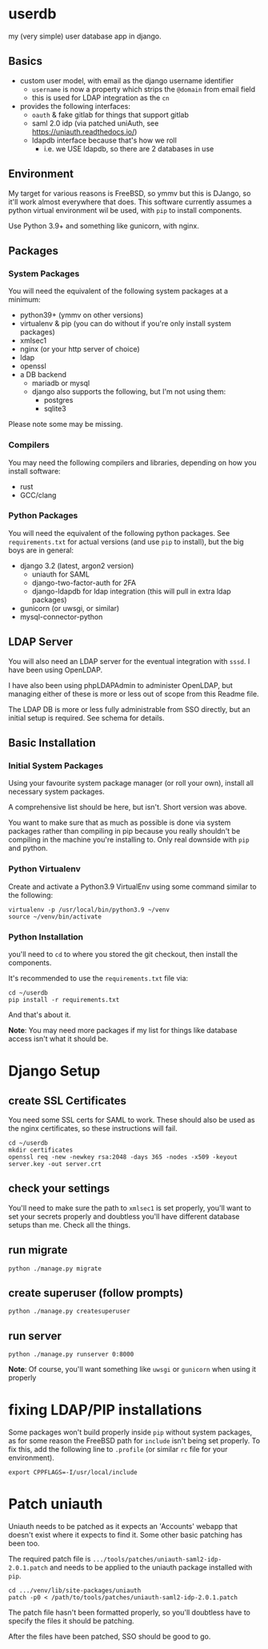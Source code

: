 # userdb

my (very simple) user database app in django.

## Basics
- custom user model, with email as the django username identifier
  - `username` is now a property which strips the `@domain` from email field
  - this is used for LDAP integration as the `cn`
- provides the following interfaces:
  - `oauth` & fake gitlab for things that support gitlab
  - saml 2.0 idp (via patched uniAuth, see https://uniauth.readthedocs.io/)
  - ldapdb interface because that's how we roll
    - i.e. we USE ldapdb, so there are 2 databases in use


## Environment
My target for various reasons is FreeBSD, so ymmv but this is DJango, so it'll work almost everywhere that does.
This software currently assumes a python virtual environment wil be used, with `pip` to install components.

Use Python 3.9+ and something like gunicorn, with nginx.


## Packages

### System Packages
You will need the equivalent of the following system packages at a minimum:

- python39+ (ymmv on other versions)
- virtualenv & pip (you can do without if you're only install system packages)
- xmlsec1
- nginx (or your http server of choice)
- ldap
- openssl
- a DB backend
  - mariadb or mysql
  - django also supports the following, but I'm not using them:
    - postgres
    - sqlite3

Please note some may be missing.

### Compilers
You may need the following compilers and libraries, depending on how you install software:

- rust
- GCC/clang

### Python Packages
You will need the equivalent of the following python packages.
See `requirements.txt` for actual versions (and use `pip` to install), but the big boys are in general:

- django 3.2 (latest, argon2 version)
  - uniauth for SAML
  - django-two-factor-auth for 2FA
  - django-ldapdb for ldap integration (this will pull in extra ldap packages)
- gunicorn (or uwsgi, or similar)
- mysql-connector-python

## LDAP Server
You will also need an LDAP server for the eventual integration with `sssd`. I have been using OpenLDAP.

I have also been using phpLDAPAdmin to administer OpenLDAP, but managing either of these is more or less out of scope from this Readme file.

The LDAP DB is more or less fully administrable from SSO directly, but an initial setup is required. See schema for details.

## Basic Installation

### Initial System Packages
Using your favourite system package manager (or roll your own), install all necessary system packages.

A comprehensive list should be here, but isn't. Short version was above.

You want to make sure that as much as possible is done via system packages rather than compiling in pip because
you really shouldn't be compiling in the machine you're installing to. Only real downside with `pip` and python.

### Python Virtualenv
Create and activate a Python3.9 VirtualEnv using some command similar to the following:

```
virtualenv -p /usr/local/bin/python3.9 ~/venv
source ~/venv/bin/activate
```

### Python Installation
you'll need to `cd` to where you stored the git checkout, then install the components.

It's recommended to use the `requirements.txt` file via:

```
cd ~/userdb
pip install -r requirements.txt
```

And that's about it.

**Note**: You may need more packages if my list for things like database access isn't what it should be.


# Django Setup

## create SSL Certificates
You need some SSL certs for SAML to work. These should also be used as the nginx certificates, so these instructions will fail.

```
cd ~/userdb
mkdir certificates
openssl req -new -newkey rsa:2048 -days 365 -nodes -x509 -keyout server.key -out server.crt
```


## check your settings
You'll need to make sure the path to `xmlsec1` is set properly, you'll want to set your secrets properly
and doubtless you'll have different database setups than me. Check all the things.

## run migrate
`python ./manage.py migrate`

## create superuser (follow prompts)
`python ./manage.py createsuperuser`

## run server
`python ./manage.py runserver 0:8000`

**Note**: Of course, you'll want something like `uwsgi` or `gunicorn` when using it properly

# fixing LDAP/PIP installations
Some packages won't build properly inside `pip` without system packages, as for some reason the FreeBSD path for `include` isn't being set properly. To fix this, add the following line to `.profile` (or similar `rc` file for your environment).
```
export CPPFLAGS=-I/usr/local/include
```

# Patch uniauth
Uniauth needs to be patched as it expects an 'Accounts' webapp that doesn't exist where it expects to find it. Some other basic patching has been too.

The required patch file is `.../tools/patches/uniauth-saml2-idp-2.0.1.patch` and needs to be applied to the uniauth package installed with `pip`.

```
cd .../venv/lib/site-packages/uniauth
patch -p0 < /path/to/tools/patches/uniauth-saml2-idp-2.0.1.patch
```

The patch file hasn't been formatted properly, so you'll doubtless have to specify the files it should be patching.

After the files have been patched, SSO should be good to go.